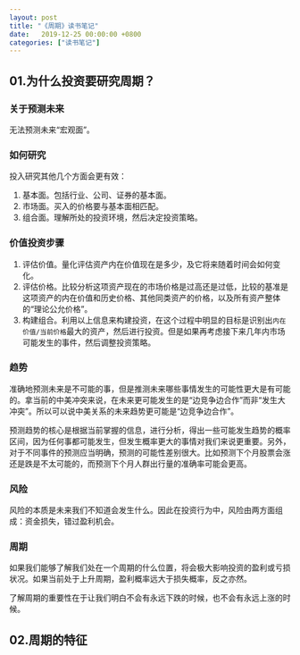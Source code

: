 ```yaml
---
layout: post
title: "《周期》读书笔记"
date:   2019-12-25 00:00:00 +0800
categories: ["读书笔记"]
---
```


## 01.为什么投资要研究周期？


### 关于预测未来

无法预测未来“宏观面”。

### 如何研究

投入研究其他几个方面会更有效：

1. 基本面。包括行业、公司、证券的基本面。
2. 市场面。买入的价格要与基本面相匹配。
3. 组合面。理解所处的投资环境，然后决定投资策略。

### 价值投资步骤

1. 评估价值。量化评估资产内在价值现在是多少，及它将来随着时间会如何变化。
2. 评估价格。比较分析这项资产现在的市场价格是过高还是过低，比较的基准是这项资产的内在价值和历史价格、其他同类资产的价格，以及所有资产整体的“理论公允价格”。
3. 构建组合。利用以上信息来构建投资，在这个过程中明显的目标是识别出`内在价值/当前价格`最大的资产，然后进行投资。但是如果再考虑接下来几年内市场可能发生的事件，然后调整投资策略。

### 趋势

准确地预测未来是不可能的事，但是推测未来哪些事情发生的可能性更大是有可能的。拿当前的中美冲突来说，在未来更可能发生的是“边竞争边合作”而非“发生大冲突”。所以可以说中美关系的未来趋势更可能是“边竞争边合作”。

预测趋势的核心是根据当前掌握的信息，进行分析，得出一些可能发生趋势的概率区间，因为任何事都可能发生，但发生概率更大的事情对我们来说更重要。另外，对于不同事件的预测应当明确，预测的可能性差别很大。比如预测下个月股票会涨还是跌是不太可能的，而预测下个月人群出行量的准确率可能会更高。

### 风险

风险的本质是未来我们不知道会发生什么。因此在投资行为中，风险由两方面组成：资金损失，错过盈利机会。

### 周期

如果我们能够了解我们处在一个周期的什么位置，将会极大影响投资的盈利或亏损状况。如果当前处于上升周期，盈利概率远大于损失概率，反之亦然。

了解周期的重要性在于让我们明白不会有永远下跌的时候，也不会有永远上涨的时候。

## 02.周期的特征

